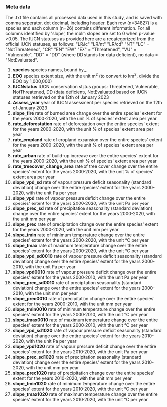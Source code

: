 ### Meta data
The .txt file contains all processed data used in this study, and is saved with comma seperator, dot decimal, including header. Each row (n=34827) is a species and each column (n=26) contains different information. For all columns identified by 'slope', the mblm slopes are set to 0 when p-value >0.05. The IUCN statuses as provided here are a recategorized from the official IUCN statuses, as follows: 
"LR/lc" "LR/nt" "LR/cd" "NT"  "LC" = "NotThreatened", "CR" "EN" "EW" "EX" = "Threatened", "VU" = "Vulnerable", "DD" = "DD" (where DD stands for data deficient), no data = "NotEvaluated".

1. **species** species names, bound by _
2. **EOO** species extent size, with the unit m<sup>2</sup> (to convert to km<sup>2</sup>, divide the EOO by 1,000,000)
3. **IUCNstatus** IUCN conservation status groups: Threatened, Vulnerable, NotThreatened, DD (data deficient), NotEvaluated based on IUCN statuses retrieved on the 12th of January 2023
4. **Assess_year** year of IUCN assessment per species retrieved on the 12th of January 2023
5. **slope_fire** rate of burned area change over the entire species' extent for the years 2000-2020, with the unit % of species' extent area per year
6. **rate_deforestation** rate of deforestation over the entire species' extent for the years 2000-2020, with the unit % of species' extent area per year
7. **rate_cropland** rate of cropland expansion over the entire species' extent for the years 2000-2020, with the unit % of species' extent area per year
8. **rate_urban** rate of build-up increase over the entire species' extent for the years 2000-2020, with the unit % of species' extent area per year
9. **rate_treecover_change_area** rate of tree cover change over the entire species' extent for the years 2000-2020, with the unit % of species' extent area per year
10. **slope_vpd_sd** rate of vapour pressure deficit seasonality (standard deviation) change over the entire species' extent for the years 2000-2020, with the unit Pa per year
11. **slope_vpd** rate of vapour pressure deficit change over the entire species' extent for the years 2000-2020, with the unit Pa per year
12. **slope_prec_sd** rate of precipitation seasonality (standard deviation) change over the entire species' extent for the years 2000-2020, with the unit mm per year
13. **slope_prec** rate of precipitation change over the entire species' extent for the years 2000-2020, with the unit mm per year
14. **slope_tmin** rate of minimum temperature change over the entire species' extent for the years 2000-2020, with the unit °C per year
15. **slope_tmax** rate of maximum temperature change over the entire species' extent for the years 2000-2020, with the unit °C per year
16. **slope_vpd_sd0010** rate of vapour pressure deficit seasonality (standard deviation) change over the entire species' extent for the years 2000-2010, with the unit Pa per year
17. **slope_vpd0010** rate of vapour pressure deficit change over the entire species' extent for the years 2000-2010, with the unit Pa per year
18. **slope_prec_sd0010** rate of precipitation seasonality (standard deviation) change over the entire species' extent for the years 2000-2010, with the unit mm per year
19. **slope_prec0010** rate of precipitation change over the entire species' extent for the years 2000-2010, with the unit mm per year
20. **slope_tmin0010** rate of minimum temperature change over the entire species' extent for the years 2000-2010, with the unit °C per year
21. **slope_tmax0010** rate of maximum temperature change over the entire species' extent for the years 2000-2010, with the unit °C per year
22. **slope_vpd_sd1020** rate of vapour pressure deficit seasonality (standard deviation) change over the entire species' extent for the years 2010-2020, with the unit Pa per year
23. **slope_vpd1020** rate of vapour pressure deficit change over the entire species' extent for the years 2010-2020, with the unit Pa per year
24. **slope_prec_sd1020** rate of precipitation seasonality (standard deviation) change over the entire species' extent for the years 2010-2020, with the unit mm per year
25. **slope_prec1020** rate of precipitation change over the entire species' extent for the years 2010-2020, with the unit mm per year
26. **slope_tmin1020** rate of minimum temperature change over the entire species' extent for the years 2010-2020, with the unit °C per year
27. **slope_tmax1020** rate of maximum temperature change over the entire species' extent for the years 2010-2020, with the unit °C per year

